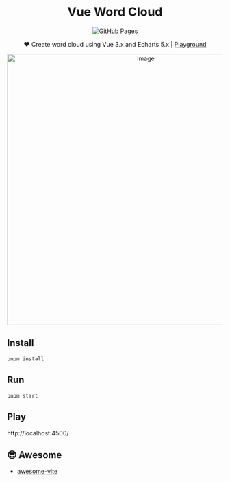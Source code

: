 <h1 align="center">
Vue Word Cloud
</h1>

<p align="center">
  <a href="https://github.com/pdsuwwz/vue-word-cloud/actions" target="_blank">
    <img src="https://github.com/pdsuwwz/vue-word-cloud/workflows/Github%20Pages/badge.svg" alt="GitHub Pages" />
  </a>
</p>


<p align="center">
❤️ Create word cloud using Vue 3.x and Echarts 5.x | <a href="https://pdsuwwz.github.io/vue-word-cloud">Playground</a>
<p>

<p align="center">
  <img width="632" alt="image" src="https://user-images.githubusercontent.com/19891724/168128377-ee6e2eb5-5f52-42f6-8063-dbb5d9fe3b0d.png">
<p>


## Install

```
pnpm install
```

## Run

```
pnpm start
```

## Play

http://localhost:4500/


## 😎 Awesome

* [awesome-vite](https://github.com/pdsuwwz/awesome-vite)

